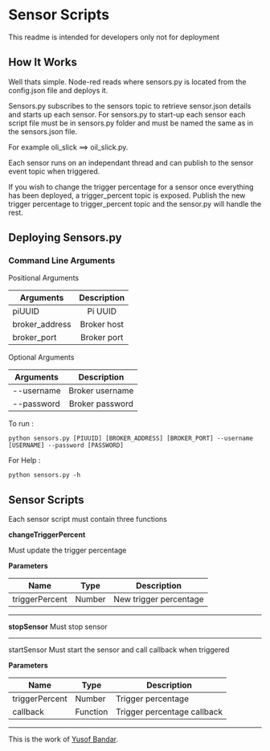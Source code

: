 # Sensor Scripts

This readme is intended for developers only not for deployment

## How It Works
Well thats simple. Node-red reads where sensors.py is located from the config.json file and deploys it.

Sensors.py subscribes to the sensors topic to retrieve sensor.json details and starts up each sensor. For sensors.py to start-up each sensor each script file must be in sensors.py folder and must be named the same as in the sensors.json file.

For example oli_slick ==> oil_slick.py.

Each sensor runs on an independant thread and can publish to the sensor event topic when triggered.

If you wish to change the trigger percentage for a sensor once everything has been deployed, a trigger_percent topic is exposed. Publish the new trigger percentage to trigger_percent topic and the sensor.py will handle the rest.

## Deploying Sensors.py

### Command Line Arguments

Positional Arguments

| Arguments     | Description  |
| ------------- |:-------------:|
| piUUID        | Pi UUID |
| broker_address    | Broker host|
| broker_port    | Broker port|

Optional Arguments

| Arguments     | Description |
| ------------- |:---------------:|
| --username     | Broker username|
| --password     | Broker password|



To run : 

```python sensors.py [PIUUID] [BROKER_ADDRESS] [BROKER_PORT] --username [USERNAME] --password [PASSWORD]```

For Help :

```python sensors.py -h```

## Sensor Scripts
Each sensor script must contain three functions

**changeTriggerPercent**

Must update the trigger percentage

**Parameters**

| Name     | Type | Description |
| --------- |------ |---------------|
| triggerPercent | Number | New trigger percentage |


---

**stopSensor**
Must stop sensor 

---

startSensor
Must start the sensor and call callback when triggered

**Parameters**

| Name     | Type | Description |
| ------------- |------ |---------------|
| triggerPercent| Number| Trigger percentage |
| callback| Function| Trigger percentage callback |


---

This is the work of [Yusof Bandar](https://github.com/YusofBandar).
